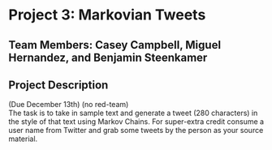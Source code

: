 # Project 3: Markovian Tweets
## Team Members: Casey Campbell, Miguel Hernandez, and Benjamin Steenkamer
## Project Description
(Due December 13th) (no red-team)  
The task is to take in sample text and generate a tweet (280 characters) in the style of that text using Markov Chains.
For super-extra credit consume a user name from Twitter and grab some tweets by the person as your source material. 